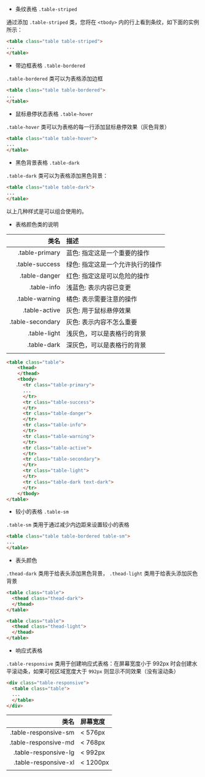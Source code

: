 
- 条纹表格 `.table-striped`

通过添加 `.table-striped` 类，您将在 `<tbody>` 内的行上看到条纹，如下面的实例所示：
```html
<table class="table table-striped">
...
</table>
```

- 带边框表格 `.table-bordered`

`.table-bordered` 类可以为表格添加边框
```html
<table class="table table-bordered">
...
</table>
```

- 鼠标悬停状态表格 `.table-hover`

`.table-hover` 类可以为表格的每一行添加鼠标悬停效果（灰色背景）
```html
<table class="table table-hover">
...
</table>
```

- 黑色背景表格 `.table-dark`

`.table-dark` 类可以为表格添加黑色背景：
```html
<table class="table table-dark">
...
</table>
```

以上几种样式是可以组合使用的。


- 表格颜色类的说明

|类名|描述|
|--:|:--|
|.table-primary	|蓝色: 指定这是一个重要的操作|
|.table-success|	绿色: 指定这是一个允许执行的操作|
|.table-danger	|红色: 指定这是可以危险的操作|
|.table-info	|浅蓝色: 表示内容已变更|
|.table-warning|	橘色: 表示需要注意的操作|
|.table-active|	灰色: 用于鼠标悬停效果|
|.table-secondary|	灰色: 表示内容不怎么重要|
|.table-light	|浅灰色，可以是表格行的背景|
|.table-dark|	深灰色，可以是表格行的背景|
|||

```html
<table class="table">
    <thead>
    </thead>
    <tbody>
      <tr class="table-primary">
      ...
      </tr>
      <tr class="table-success">
      </tr>
      <tr class="table-danger">
      </tr>
      <tr class="table-info">
      </tr>
      <tr class="table-warning">
      </tr>
      <tr class="table-active">
      </tr>
      <tr class="table-secondary">
      </tr>
      <tr class="table-light">
      </tr>
      <tr class="table-dark text-dark">
      </tr>
    </tbody>
</table>
```

- 较小的表格 `.table-sm`

`.table-sm` 类用于通过减少内边距来设置较小的表格
```html
<table class="table table-bordered table-sm">
...
</table>
```
- 表头颜色

`.thead-dark` 类用于给表头添加黑色背景， `.thead-light` 类用于给表头添加灰色背景
```html
<table class="table">
  <thead class="thead-dark">
  </thead>
</table>

<table class="table">
  <thead class="thead-light">
  </thead>
</table>
```

- 响应式表格

`.table-responsive` 类用于创建响应式表格：在屏幕宽度小于 992px 时会创建水平滚动条，如果可视区域宽度大于 `992px` 则显示不同效果（没有滚动条）
```html
<div class="table-responsive">
  <table class="table">
  ...
  </table>
</div>
```

|类名|屏幕宽度|
|-:|:-|
.table-responsive-sm |	< 576px
.table-responsive-md |	< 768px
.table-responsive-lg |	< 992px
.table-responsive-xl |	< 1200px
|||
